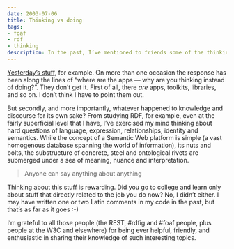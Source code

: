 ```yaml
---
date: 2003-07-06
title: Thinking vs doing
tags:
- foaf
- rdf
- thinking
description: In the past, I’ve mentioned to friends some of the thinking I’ve had about the Semantic Web, RDF, and related stuff (FOAF, RSS, and so on).
---
```



[Yesterday’s stuff](/blog/posts/2003/07/some-ramblings-on-uris-and-identity/ "Some ramblings on URIs and identity"), for example. On more than one occasion the response has been along the lines of “where are the apps — why are you thinking instead of doing?”. They don’t get it. First of all, there *are* apps, toolkits, libraries, and so on. I don’t think I have to point them out.

But secondly, and more importantly, whatever happened to knowledge and discourse for its own sake? From studying RDF, for example, even at the fairly superficial level that I have, I’ve exercised my mind thinking about hard questions of language, expression, relationships, identity and semantics. While the concept of a Semantic Web platform is simple (a vast homogenous database spanning the world of information), its nuts and bolts, the substructure of concrete, steel and ontological rivets are submerged under a sea of meaning, nuance and interpretation.

> Anyone can say anything about anything

Thinking about this stuff is rewarding. Did you go to college and learn only about stuff that directly related to the job you do now? No, I didn’t either. I may have written one or two Latin comments in my code in the past, but that’s as far as it goes :-)

I’m grateful to all those people (the REST, #rdfig and #foaf people, plus people at the W3C and elsewhere) for being ever helpful, friendly, and enthusiastic in sharing their knowledge of such interesting topics.
